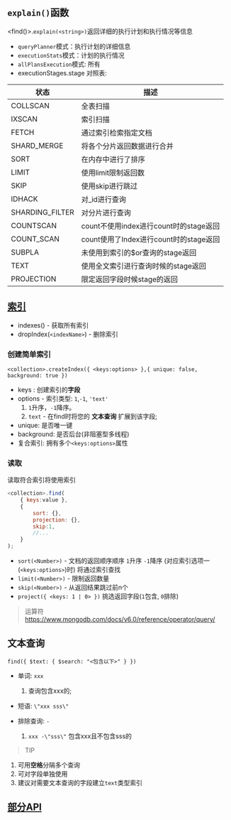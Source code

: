 ## `explain()`函数

<find()>.`explain(<string>)`返回详细的执行计划和执行情况等信息

- `queryPlanner`模式：执行计划的详细信息
- `executionStats`模式：计划的执行情况
- `allPlansExecution`模式:  所有
- executionStages.stage 对照表:

| 状态            | 描述                                   |
| --------------- | -------------------------------------- |
| COLLSCAN        | 全表扫描                               |
| IXSCAN          | 索引扫描                               |
| FETCH           | 通过索引检索指定文档                   |
| SHARD_MERGE     | 将各个分片返回数据进行合并             |
| SORT            | 在内存中进行了排序                     |
| LIMIT           | 使用limit限制返回数                    |
| SKIP            | 使用skip进行跳过                       |
| IDHACK          | 对_id进行查询                          |
| SHARDING_FILTER | 对分片进行查询                         |
| COUNTSCAN       | count不使用index进行count时的stage返回 |
| COUNT_SCAN      | count使用了Index进行count时的stage返回 |
| SUBPLA          | 未使用到索引的$or查询的stage返回       |
| TEXT            | 使用全文索引进行查询时候的stage返回    |
| PROJECTION      | 限定返回字段时候stage的返回            |

## [索引](https://www.mongodb.com/docs/manual/core/index-single/)

- indexes() - 获取所有索引
- dropIndex(`<indexName>`) - 删除索引

### 创建简单索引

`<collection>.createIndex({ <keys:options> },{ unique: false, background: true })`

- keys : 创建索引的**字段**
- options - 索引类型: `1`,`-1`, `'text'`
  1.  `1`升序，`-1`降序。
  2. `text` - 在find时将您的 **文本查询** 扩展到该字段;
- unique: 是否唯一键
- background: 是否后台(非阻塞型多线程)
- 复合索引: 拥有多个`<keys:options>`属性

### 读取

读取符合索引将使用索引

```js
<collection>.find(
    { keys:value },
    { 
        sort: {},
        projection: {},
        skip:1,
        //...
    }
);
```

- `sort(<Number>)` -  文档的返回顺序顺序 `1`升序 `-1`降序 (对应索引选项一(`<keys:options>`)时) 将通过索引查找
- `limit(<Number>)` - 限制返回数量
- `skip(<Number>)` - 从返回结果跳过前n个
- `project({ <keys: 1 | 0> })` 挑选返回字段(`1`包含, `0`排除)

> 运算符 https://www.mongodb.com/docs/v6.0/reference/operator/query/

## 文本查询

`find({ $text: { $search: "<包含以下>" } })`

- 单词: `xxx`
  1. 查询包含xxx的; 

-  短语: `\"xxx sss\"`
- 排除查询: `-`
  1. `xxx -\"sss\"` 包含xxx且不包含sss的

> TIP

1. 可用**空格**分隔多个查询
2. 可对字段单独使用
3. 建议对需要文本查询的字段建立`text`类型索引

## [部分API](https://www.mongodb.com/docs/manual/reference/method/)

